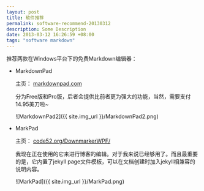 ```yaml
---
layout: post
title: 软件推荐
permalink: software-recommend-20130312
description: Some Description
date: 2013-03-12 16:26:59 +08:00
tags: "software markdown"
---
```


推荐两款在Windows平台下的免费Markdown编辑器：

* MarkdownPad

   主页： [markdownpad.com](http://markdownpad.com/)

   分为Free版和Pro版，后者会提供比前者更为强大的功能，当然，需要支付14.95美刀啦~

   ![MarkdownPad2]({{ site.img_url }}/MarkdownPad2.png)

* MarkPad

   主页： [code52.org/DownmarkerWPF/](http://code52.org/DownmarkerWPF/)
   
   我现在正在使用的它来进行博客的编辑。对于我来说已经够用了。而且最重要的是，它内置了jekyll page文件模板，可以在文档创建时加入jekyll相兼容的说明内容。
      
   ![MarkPad]({{ site.img_url }}/MarkPad.png)